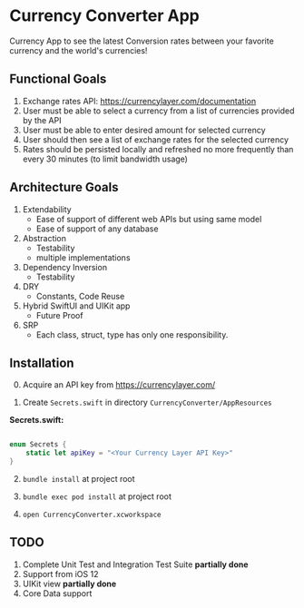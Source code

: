 # Currency Converter App

Currency App to see the latest Conversion rates between your favorite currency and the world's currencies!

## Functional Goals

 1. Exchange rates API: https://currencylayer.com/documentation
 2. User must be able to select a currency from a list of currencies provided by the API
 3. User must be able to enter desired amount for selected currency
 4. User should then see a list of exchange rates for the selected currency
 5. Rates should be persisted locally and refreshed no more frequently than every 30 minutes (to limit bandwidth usage)

## Architecture Goals

1. Extendability
   - Ease of support of different web APIs but using same model
   - Ease of support of any database 
2. Abstraction
   - Testability
   - multiple implementations 
3. Dependency Inversion
   - Testability
4. DRY
   - Constants, Code Reuse
5. Hybrid SwiftUI and UIKit app
   - Future Proof
6. SRP
   - Each class, struct, type has only one responsibility.


## Installation 

0.  Acquire an API key from https://currencylayer.com/

1.  Create `Secrets.swift` in directory `CurrencyConverter/AppResources`


**Secrets.swift:**

```swift

enum Secrets {
    static let apiKey = "<Your Currency Layer API Key>"
}

```

2. `bundle install` at project root

3. `bundle exec pod install` at project root

4. `open CurrencyConverter.xcworkspace`


## TODO

1. Complete Unit Test and Integration Test Suite **partially done**
2. Support from iOS 12
3. UIKit view **partially done**
4. Core Data support
